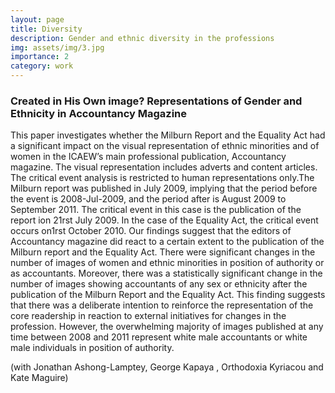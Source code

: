 ```yaml
---
layout: page
title: Diversity
description: Gender and ethnic diversity in the professions
img: assets/img/3.jpg
importance: 2
category: work
---
```


### Created in His Own image? Representations of Gender and Ethnicity in Accountancy Magazine

This paper investigates whether the Milburn Report and the Equality Act had a significant impact on the visual representation of ethnic minorities and of women in the ICAEW’s main professional publication, Accountancy magazine. The visual representation includes adverts and content articles. The critical event analysis is restricted to human representations only.The Milburn report was published in July 2009, implying that the period before the event is 2008-Jul-2009, and the period after is August 2009 to September 2011. The critical event in this case is the publication of the report ion 21rst July 2009. In the case of the Equality Act, the critical event occurs on1rst October 2010. Our findings suggest that the editors of Accountancy magazine did react to a certain extent to the publication of the Milburn report and the Equality Act. There were significant changes in the number of images of women and ethnic minorities in position of authority or as accountants. Moreover, there was a statistically significant change in the number of images showing accountants of any sex or ethnicity after the publication of the Milburn Report and the Equality Act. This finding suggests that there was a deliberate intention to reinforce the representation of the core readership in reaction to external initiatives for changes in the profession. However, the overwhelming majority of images published at any time between 2008 and 2011 represent white male accountants or white male individuals in position of authority.

(with Jonathan Ashong-Lamptey, George Kapaya , Orthodoxia Kyriacou  and Kate Maguire)

